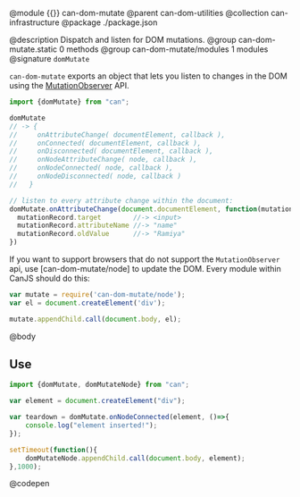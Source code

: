 @module {{}} can-dom-mutate
@parent can-dom-utilities
@collection can-infrastructure
@package ./package.json

@description Dispatch and listen for DOM mutations.
@group can-dom-mutate.static 0 methods
@group can-dom-mutate/modules 1 modules
@signature `domMutate`

`can-dom-mutate` exports an object that lets you listen to changes
in the DOM using the [MutationObserver](https://developer.mozilla.org/en-US/docs/Web/API/MutationObserver)
API.

```js
import {domMutate} from "can";

domMutate
// -> {
//     onAttributeChange( documentElement, callback ),
//     onConnected( documentElement, callback ),
//     onDisconnected( documentElement, callback ),
//     onNodeAttributeChange( node, callback ),
//     onNodeConnected( node, callback ),
//     onNodeDisconnected( node, callback )
//   }

// listen to every attribute change within the document:
domMutate.onAttributeChange(document.documentElement, function(mutationRecord){
  mutationRecord.target        //-> <input>
  mutationRecord.attributeName //-> "name"
  mutationRecord.oldValue      //-> "Ramiya"
})
```

If you want to support browsers that do not support the `MutationObserver` api, use
[can-dom-mutate/node] to update the DOM. Every module within CanJS should do this:

```js
var mutate = require('can-dom-mutate/node');
var el = document.createElement('div');

mutate.appendChild.call(document.body, el);
```

@body

## Use


```js
import {domMutate, domMutateNode} from "can";

var element = document.createElement("div");

var teardown = domMutate.onNodeConnected(element, ()=>{
	console.log("element inserted!");
});

setTimeout(function(){
	domMutateNode.appendChild.call(document.body, element);
},1000);
```
@codepen
